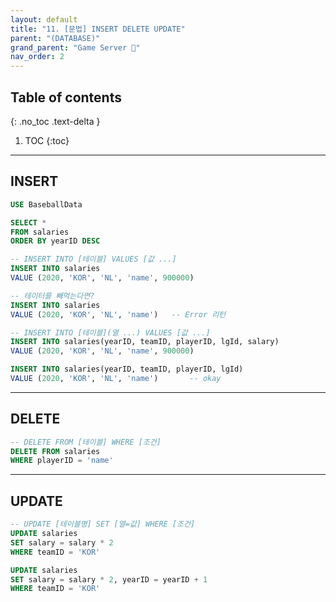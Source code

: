 ```yaml
---
layout: default
title: "11. [문법] INSERT DELETE UPDATE"
parent: "(DATABASE)"
grand_parent: "Game Server 👾"
nav_order: 2
---
```


## Table of contents
{: .no_toc .text-delta }

1. TOC
{:toc}

---

## INSERT

```sql
USE BaseballData

SELECT *
FROM salaries
ORDER BY yearID DESC

-- INSERT INTO [테이블] VALUES [값 ...]
INSERT INTO salaries
VALUE (2020, 'KOR', 'NL', 'name', 900000)

-- 테이터를 빼먹는다면?
INSERT INTO salaries
VALUE (2020, 'KOR', 'NL', 'name')   -- Error 리턴

-- INSERT INTO [테이블](열 ...) VALUES [값 ...]
INSERT INTO salaries(yearID, teamID, playerID, lgId, salary)
VALUE (2020, 'KOR', 'NL', 'name', 900000)

INSERT INTO salaries(yearID, teamID, playerID, lgId)
VALUE (2020, 'KOR', 'NL', 'name')       -- okay
```

---

## DELETE

```sql
-- DELETE FROM [테이블] WHERE [조건]
DELETE FROM salaries
WHERE playerID = 'name'
```

---

## UPDATE

```sql
-- UPDATE [테이블명] SET [열=값] WHERE [조건]
UPDATE salaries
SET salary = salary * 2
WHERE teamID = 'KOR'

UPDATE salaries
SET salary = salary * 2, yearID = yearID + 1
WHERE teamID = 'KOR'
```